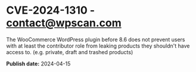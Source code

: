 # CVE-2024-1310 - contact@wpscan.com

The WooCommerce WordPress plugin before 8.6 does not prevent users with at least the contributor role from leaking products they shouldn't have access to. (e.g. private, draft and trashed products)

**Publish date:** 2024-04-15
